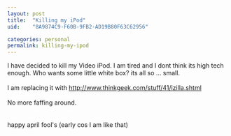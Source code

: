 ```yaml
---
layout: post
title:  "Killing my iPod"
uid:	"8A9874C9-F60B-9FB2-AD19B80F63C62956"

categories: personal
permalink: killing-my-ipod
---
```

I have decided to kill my Video iPod. I am tired and I dont think its high tech enough. Who wants some little white box? its all so ... small.<br /><br />I am replacing it with <a href="http://www.thinkgeek.com/stuff/41/izilla.shtml">http://www.thinkgeek.com/stuff/41/izilla.shtml</a><br /><br />No more faffing around.<br /><br /><br />happy april fool's (early cos I am like that)